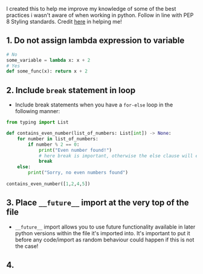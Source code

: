 I created this to help me improve my knowledge of some of the best practices i wasn't aware of when working in python. Follow in line with PEP 8 Styling standards. Credit [here](https://docs.quantifiedcode.com/python-anti-patterns/index.html) in helping me!

## 1. Do not assign lambda expression to variable
```python
# No
some_variable = lambda x: x + 2
# Yes
def some_func(x): return x + 2
```

## 2. Include `break` statement in loop
- Include break statements when you have a `for-else` loop in the following manner:
```python
from typing import List

def contains_even_number(list_of_numbers: List[int]) -> None:
    for number in list_of_numbers:
        if number % 2 == 0:
            print("Even number found!")
            # here break is important, otherwise the else clause will execute when for loop is finished/ empty list!
            break
    else:
        print("Sorry, no even numbers found")
        
contains_even_number([1,2,4,5])
```

## 3. Place `__future__` import at the very top of the file
- `__future__` import allows you to use future functionality available in later python versions within the file it's imported into. It's important to put it before any code/import as random behaviour could happen if this is not the case!  

## 4.